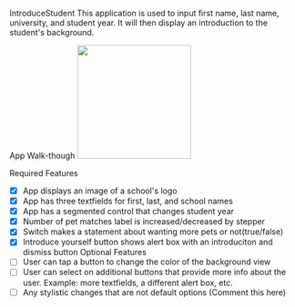 IntroduceStudent
This application is used to input first name, last name, university, and student year. It will then display an introduction to the student's background.

App Walk-though
<img src="hhttps://media.giphy.com/media/EgrS7P6Ot2Aog8OAz0/giphy.gif" width=200><br>

Required Features
- [x] App displays an image of a school's logo
- [x] App has three textfields for first, last, and school names
- [x] App has a segmented control that changes student year
- [x] Number of pet matches label is increased/decreased by stepper
- [x] Switch makes a statement about wanting more pets or not(true/false)
- [x] Introduce yourself button shows alert box with an introduciton and dismiss button
Optional Features
- [ ] User can tap a button to change the color of the background view
- [ ] User can select on additional buttons that provide more info about the user. Example: more textfields, a different alert box, etc.
- [ ] Any stylistic changes that are not default options (Comment this here)
